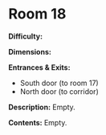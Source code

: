 # Room 18

**Difficulty:** 

**Dimensions:** 

**Entrances & Exits:**
- South door (to room 17)
- North door (to corridor)

**Description:**
Empty.

**Contents:**
Empty.